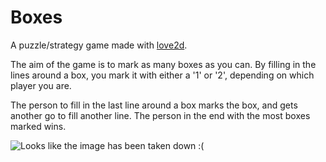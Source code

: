 # Boxes

A puzzle/strategy game made with [love2d](https://love2d.org).

The aim of the game is to mark as many boxes as you can. By filling in the lines around a box, you mark it with either a '1' or '2', depending on which player you are.

The person to fill in the last line around a box marks the box, and gets another go to fill another line. The person in the end with the most boxes marked wins.

![Looks like the image has been taken down :(](http://i.imgur.com/lLLP01x.png)
